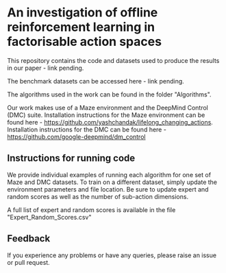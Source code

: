 # An investigation of offline reinforcement learning in factorisable action spaces

This repository contains the code and datasets used to produce the results in our paper - link pending.

The benchmark datasets can be accessed here - link pending.

The algorithms used in the work can be found in the folder "Algorithms".

Our work makes use of a Maze environment and the DeepMind Control (DMC) suite.  Installation instructions for the Maze environment can be found here - https://github.com/yashchandak/lifelong_changing_actions.  Installation instructions for the DMC can be found here - https://github.com/google-deepmind/dm_control

## Instructions for running code
We provide individual examples of running each algorithm for one set of Maze and DMC datasets.  To train on a different dataset, simply update the environment parameters and file location.  Be sure to update expert and random scores as well as the number of sub-action dimensions.

A full list of expert and random scores is available in the file "Expert_Random_Scores.csv"

## Feedback 
If you experience any problems or have any queries, please raise an issue or pull request.

